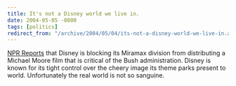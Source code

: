 ```yaml
---
title: It's not a Disney world we live in.
date: 2004-05-05 -0800
tags: [politics]
redirect_from: "/archive/2004/05/04/its-not-a-disney-world-we-live-in.aspx/"
---
```


[NPR Reports](http://www.npr.org/features/feature.php?wfId=1872994) that
Disney is blocking its Miramax division from distributing a Michael
Moore film that is critical of the Bush administration. Disney is known
for its tight control over the cheery image its theme parks present to
world. Unfortunately the real world is not so sanguine.


